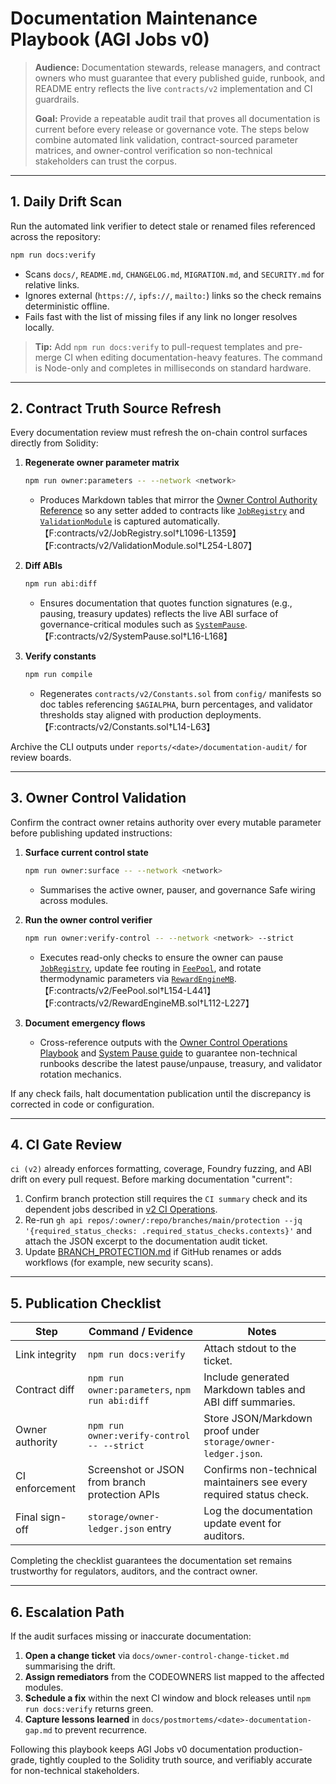 # Documentation Maintenance Playbook (AGI Jobs v0)

> **Audience:** Documentation stewards, release managers, and contract owners who must guarantee that every published guide, runbook, and README entry reflects the live `contracts/v2` implementation and CI guardrails.
>
> **Goal:** Provide a repeatable audit trail that proves all documentation is current before every release or governance vote. The steps below combine automated link validation, contract-sourced parameter matrices, and owner-control verification so non-technical stakeholders can trust the corpus.

---

## 1. Daily Drift Scan

Run the automated link verifier to detect stale or renamed files referenced across the repository:

```bash
npm run docs:verify
```

- Scans `docs/`, `README.md`, `CHANGELOG.md`, `MIGRATION.md`, and `SECURITY.md` for relative links.
- Ignores external (`https://`, `ipfs://`, `mailto:`) links so the check remains deterministic offline.
- Fails fast with the list of missing files if any link no longer resolves locally.

> **Tip:** Add `npm run docs:verify` to pull-request templates and pre-merge CI when editing documentation-heavy features. The command is Node-only and completes in milliseconds on standard hardware.

---

## 2. Contract Truth Source Refresh

Every documentation review must refresh the on-chain control surfaces directly from Solidity:

1. **Regenerate owner parameter matrix**
   ```bash
   npm run owner:parameters -- --network <network>
   ```
   - Produces Markdown tables that mirror the [Owner Control Authority Reference](owner-control-authority-reference.md) so any setter added to contracts like [`JobRegistry`](../contracts/v2/JobRegistry.sol) and [`ValidationModule`](../contracts/v2/ValidationModule.sol) is captured automatically.【F:contracts/v2/JobRegistry.sol†L1096-L1359】【F:contracts/v2/ValidationModule.sol†L254-L807】

2. **Diff ABIs**
   ```bash
   npm run abi:diff
   ```
   - Ensures documentation that quotes function signatures (e.g., pausing, treasury updates) reflects the live ABI surface of governance-critical modules such as [`SystemPause`](../contracts/v2/SystemPause.sol).【F:contracts/v2/SystemPause.sol†L16-L168】

3. **Verify constants**
   ```bash
   npm run compile
   ```
   - Regenerates `contracts/v2/Constants.sol` from `config/` manifests so doc tables referencing `$AGIALPHA`, burn percentages, and validator thresholds stay aligned with production deployments.【F:contracts/v2/Constants.sol†L14-L63】

Archive the CLI outputs under `reports/<date>/documentation-audit/` for review boards.

---

## 3. Owner Control Validation

Confirm the contract owner retains authority over every mutable parameter before publishing updated instructions:

1. **Surface current control state**
   ```bash
   npm run owner:surface -- --network <network>
   ```
   - Summarises the active owner, pauser, and governance Safe wiring across modules.

2. **Run the owner control verifier**
   ```bash
   npm run owner:verify-control -- --network <network> --strict
   ```
   - Executes read-only checks to ensure the owner can pause [`JobRegistry`](../contracts/v2/JobRegistry.sol), update fee routing in [`FeePool`](../contracts/v2/FeePool.sol), and rotate thermodynamic parameters via [`RewardEngineMB`](../contracts/v2/RewardEngineMB.sol).【F:contracts/v2/FeePool.sol†L154-L441】【F:contracts/v2/RewardEngineMB.sol†L112-L227】

3. **Document emergency flows**
   - Cross-reference outputs with the [Owner Control Operations Playbook](owner-control-operations.md) and [System Pause guide](system-pause.md) to guarantee non-technical runbooks describe the latest pause/unpause, treasury, and validator rotation mechanics.

If any check fails, halt documentation publication until the discrepancy is corrected in code or configuration.

---

## 4. CI Gate Review

`ci (v2)` already enforces formatting, coverage, Foundry fuzzing, and ABI drift on every pull request. Before marking documentation "current":

1. Confirm branch protection still requires the `CI summary` check and its dependent jobs described in [v2 CI Operations](v2-ci-operations.md).
2. Re-run `gh api repos/:owner/:repo/branches/main/protection --jq '{required_status_checks: .required_status_checks.contexts}'` and attach the JSON excerpt to the documentation audit ticket.
3. Update [BRANCH_PROTECTION.md](BRANCH_PROTECTION.md) if GitHub renames or adds workflows (for example, new security scans).

---

## 5. Publication Checklist

| Step | Command / Evidence | Notes |
| --- | --- | --- |
| Link integrity | `npm run docs:verify` | Attach stdout to the ticket. |
| Contract diff | `npm run owner:parameters`, `npm run abi:diff` | Include generated Markdown tables and ABI diff summaries. |
| Owner authority | `npm run owner:verify-control -- --strict` | Store JSON/Markdown proof under `storage/owner-ledger.json`. |
| CI enforcement | Screenshot or JSON from branch protection APIs | Confirms non-technical maintainers see every required status check. |
| Final sign-off | `storage/owner-ledger.json` entry | Log the documentation update event for auditors. |

Completing the checklist guarantees the documentation set remains trustworthy for regulators, auditors, and the contract owner.

---

## 6. Escalation Path

If the audit surfaces missing or inaccurate documentation:

1. **Open a change ticket** via `docs/owner-control-change-ticket.md` summarising the drift.
2. **Assign remediators** from the CODEOWNERS list mapped to the affected modules.
3. **Schedule a fix** within the next CI window and block releases until `npm run docs:verify` returns green.
4. **Capture lessons learned** in `docs/postmortems/<date>-documentation-gap.md` to prevent recurrence.

Following this playbook keeps AGI Jobs v0 documentation production-grade, tightly coupled to the Solidity truth source, and verifiably accurate for non-technical stakeholders.
